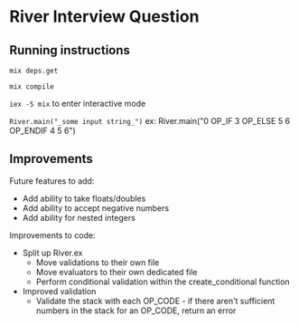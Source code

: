 # River Interview Question

## Running instructions
`mix deps.get`

`mix compile`

`iex -S mix` to enter interactive mode

`River.main("_some input string_")` ex: River.main("0 OP_IF 3 OP_ELSE 5 6 OP_ENDIF 4 5 6")

## Improvements

Future features to add:
* Add ability to take floats/doubles
* Add ability to accept negative numbers
* Add ability for nested integers

Improvements to code: 
* Split up River.ex 
    * Move validations to their own file
    * Move evaluators to their own dedicated file
    * Perform conditional validation within the create_conditional function
* Improved validation
    *  Validate the stack with each OP_CODE - if there aren't sufficient numbers in the stack for an OP_CODE, return an error
